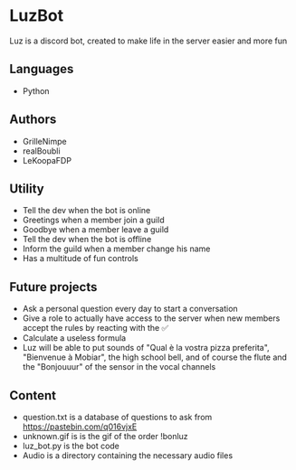 # LuzBot
Luz is a discord bot, created to make life in the server easier and more fun
## Languages
- Python
## Authors
- GrilleNimpe
- realBoubli
- LeKoopaFDP
## Utility
- Tell the dev when the bot is online
- Greetings when a member join a guild
- Goodbye when a member leave a guild
- Tell the dev when the bot is offline
- Inform the guild when a member change his name
- Has a multitude of fun controls 
## Future projects
- Ask a personal question every day to start a conversation
- Give a role to actually have access to the server when new members accept the rules by reacting with the ✅
- Calculate a useless formula
- Luz will be able to put sounds of "Qual è la vostra pizza preferita", "Bienvenue à Mobiar", the high school bell, and of course the flute and the "Bonjouuur" of the sensor in the vocal channels
## Content
- question.txt is a database of questions to ask from https://pastebin.com/q016vjxE
- unknown.gif is is the gif of the order !bonluz
- luz_bot.py is the bot code
- Audio is a directory containing the necessary audio files
